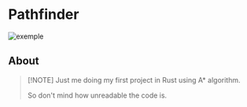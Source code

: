 # Pathfinder

<img src="https://cdn.discordapp.com/attachments/451371722428383236/1378619133284847667/image.png?ex=683d429e&is=683bf11e&hm=d18afd17dd230fa82403ebd3d052ec2038fd90002177cfd7cc958356de3f233d&" alt="exemple" />

## About
>
> [!NOTE]
> Just me doing my first project in Rust using A* algorithm.
>
> So don't mind how unreadable the code is.
